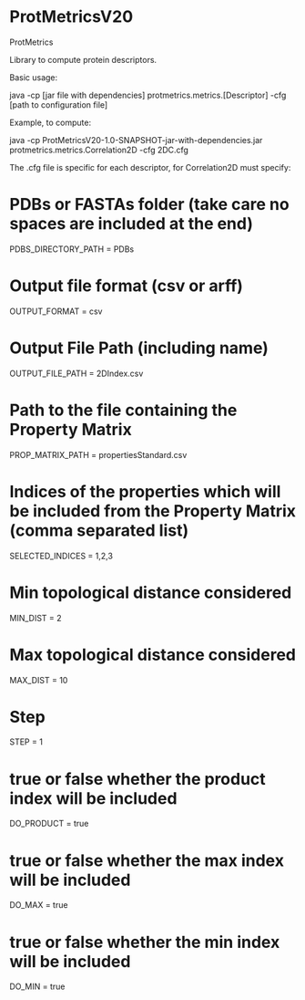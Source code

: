 # ProtMetricsV20

ProtMetrics

Library to compute protein descriptors.

Basic usage:

java -cp [jar file with dependencies] protmetrics.metrics.[Descriptor]  -cfg [path to configuration file]

Example, to compute:

java -cp ProtMetricsV20-1.0-SNAPSHOT-jar-with-dependencies.jar  protmetrics.metrics.Correlation2D -cfg 2DC.cfg

The .cfg file is specific for each descriptor, for Correlation2D must specify:

# PDBs or FASTAs folder (take care no spaces are included at the end)
PDBS_DIRECTORY_PATH = PDBs

# Output file format (csv or arff)
OUTPUT_FORMAT = csv

# Output File Path (including name)
OUTPUT_FILE_PATH = 2DIndex.csv

# Path to the file containing the Property Matrix
PROP_MATRIX_PATH = propertiesStandard.csv

# Indices of the properties which will be included from the Property Matrix (comma separated list)
SELECTED_INDICES = 1,2,3

# Min topological distance considered
MIN_DIST = 2

# Max topological distance considered
MAX_DIST = 10

# Step
STEP = 1

# true or false whether the product index will be included
DO_PRODUCT = true

# true or false whether the max index will be included
DO_MAX = true

# true or false whether the min index will be included
DO_MIN = true